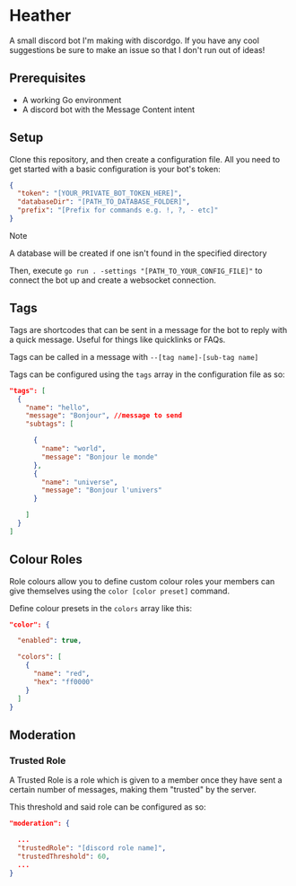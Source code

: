 # Heather
A small discord bot I'm making with discordgo. If you have any cool suggestions be sure to make an issue so that I don't run out of ideas!

## Prerequisites
- A working Go environment
- A discord bot with the Message Content intent

## Setup
Clone this repository, and then create a configuration file. All you need to get started with a basic configuration is your bot's token:
```json
{
  "token": "[YOUR_PRIVATE_BOT_TOKEN_HERE]",
  "databaseDir": "[PATH_TO_DATABASE_FOLDER]",
  "prefix": "[Prefix for commands e.g. !, ?, - etc]"
}
```
> [!NOTE]  
> A database will be created if one isn't found in the specified directory

Then, execute `go run . -settings "[PATH_TO_YOUR_CONFIG_FILE]"` to connect the bot up and create a websocket connection.

## Tags
Tags are shortcodes that can be sent in a message for the bot to reply with a quick message. Useful for things like quicklinks or FAQs.

Tags can be called in a message with `--[tag name]-[sub-tag name]`

Tags can be configured using the `tags` array in the configuration file as so:

```json
"tags": [
  {
    "name": "hello",
    "message": "Bonjour", //message to send
    "subtags": [

      {
        "name": "world",
        "message": "Bonjour le monde"
      },
      {
        "name": "universe",
        "message": "Bonjour l'univers"
      }

    ]
  }
]
```
## Colour Roles
Role colours allow you to define custom colour roles your members can give themselves using the `color [color preset]` command.

Define colour presets in the `colors` array like this:

```json
"color": {

  "enabled": true,

  "colors": [
    {
      "name": "red",
      "hex": "ff0000"
    }
  ]
}
```
## Moderation

### Trusted Role

A Trusted Role is a role which is given to a member once they have sent a certain number of messages, making them "trusted" by the server.

This threshold and said role can be configured as so:

```json
"moderation": {

  ...
  "trustedRole": "[discord role name]",
  "trustedThreshold": 60,
  ...
}
```
